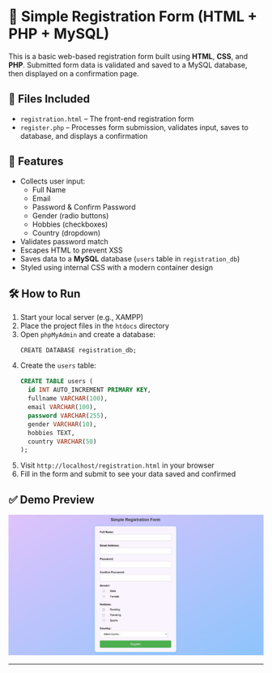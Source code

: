 # 📝 Simple Registration Form (HTML + PHP + MySQL)

This is a basic web-based registration form built using **HTML**, **CSS**, and **PHP**. Submitted form data is validated and saved to a MySQL database, then displayed on a confirmation page.

## 📁 Files Included

- `registration.html` – The front-end registration form  
- `register.php` – Processes form submission, validates input, saves to database, and displays a confirmation  

## 🧾 Features

- Collects user input:
  - Full Name
  - Email
  - Password & Confirm Password
  - Gender (radio buttons)
  - Hobbies (checkboxes)
  - Country (dropdown)
- Validates password match
- Escapes HTML to prevent XSS
- Saves data to a **MySQL** database (`users` table in `registration_db`)
- Styled using internal CSS with a modern container design

## 🛠️ How to Run

1. Start your local server (e.g., XAMPP)
2. Place the project files in the `htdocs` directory
3. Open `phpMyAdmin` and create a database:
   ```
   CREATE DATABASE registration_db;
   ```
4. Create the `users` table:
   ```sql
   CREATE TABLE users (
     id INT AUTO_INCREMENT PRIMARY KEY,
     fullname VARCHAR(100),
     email VARCHAR(100),
     password VARCHAR(255),
     gender VARCHAR(10),
     hobbies TEXT,
     country VARCHAR(50)
   );
   ```
5. Visit `http://localhost/registration.html` in your browser
6. Fill in the form and submit to see your data saved and confirmed


## ✅ Demo Preview

![Form Preview](assets/form-preview.png)  

---

